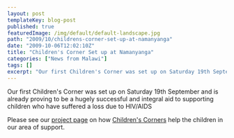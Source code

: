 ```yaml
---
layout: post
templateKey: blog-post
published: true
featuredImage: /img/default/default-landscape.jpg
path: "2009/10/childrens-corner-set-up-at-namanyanga"
date: "2009-10-06T12:02:10Z"
title: "Children's Corner Set up at Namanyanga"
categories: ["News from Malawi"]
tags: []
excerpt: "Our first Children's Corner was set up on Saturday 19th September and is already proving to be a hu..."
---
```


Our first Children's Corner was set up on Saturday 19th September and is already proving to be a hugely successful and integral aid to supporting children who have suffered a loss due to HIV/AIDS

Please see our [project page](/projects) on how [Children's Corners](/projects) help the children in our area of support.
